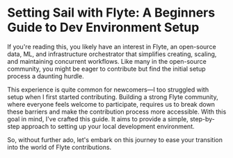 # Setting Sail with Flyte: A Beginners Guide to Dev Environment Setup

If you're reading this, you likely have an interest in Flyte, an open-source data, ML, and infrastructure orchestrator that simplifies creating, scaling, and maintaining concurrent workflows. Like many in the open-source community, you might be eager to contribute but find the initial setup process a daunting hurdle.

This experience is quite common for newcomers—I too struggled with setup when I first started contributing. Building a strong Flyte community, where everyone feels welcome to participate, requires us to break down these barriers and make the contribution process more accessible. With this goal in mind, I've crafted this guide. It aims to provide a simple, step-by-step approach to setting up your local development environment.

So, without further ado, let's embark on this journey to ease your transition into the world of Flyte contributions.






















